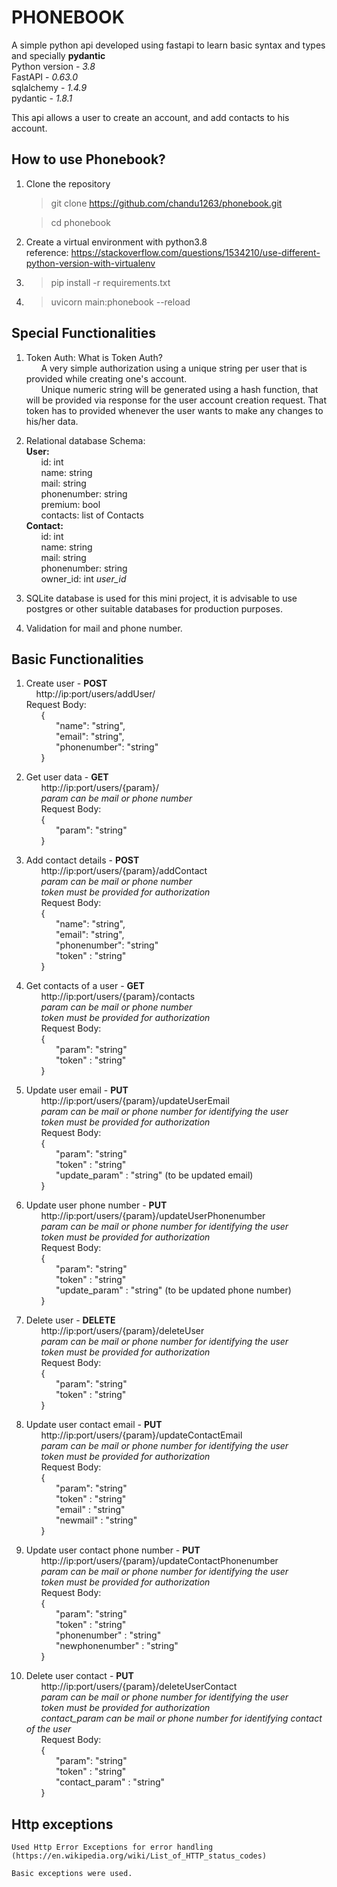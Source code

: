 # PHONEBOOK
A simple python api developed using fastapi to learn basic syntax and types and specially **pydantic** \
Python version - *3.8* \
FastAPI - *0.63.0* \
sqlalchemy - *1.4.9* \
pydantic - *1.8.1*  

This api allows a user to create an account, and add contacts to his account.

## How to use Phonebook?
1. Clone the repository 
    > git clone https://github.com/chandu1263/phonebook.git

    > cd phonebook
1. Create a virtual environment with python3.8 \
reference: https://stackoverflow.com/questions/1534210/use-different-python-version-with-virtualenv
1. > pip install -r requirements.txt
1. > uvicorn main:phonebook --reload


## Special Functionalities

1. Token Auth:
    What is Token Auth? \
        &nbsp;&nbsp;&nbsp;&nbsp;&nbsp;&nbsp;A very simple authorization using a unique string per user that is provided while creating one's account. \
    &nbsp;&nbsp;&nbsp;&nbsp;&nbsp;&nbsp;Unique numeric string will be generated using a hash function, that will be provided via response for the user account creation request.
    That token has to provided whenever the user wants to make any changes to his/her data.

2. Relational database Schema: \
    __User:__ \
        &nbsp;&nbsp;&nbsp;&nbsp;&nbsp;&nbsp;id: int \
        &nbsp;&nbsp;&nbsp;&nbsp;&nbsp;&nbsp;name: string \
        &nbsp;&nbsp;&nbsp;&nbsp;&nbsp;&nbsp;mail: string \
        &nbsp;&nbsp;&nbsp;&nbsp;&nbsp;&nbsp;phonenumber: string \
        &nbsp;&nbsp;&nbsp;&nbsp;&nbsp;&nbsp;premium: bool \
        &nbsp;&nbsp;&nbsp;&nbsp;&nbsp;&nbsp;contacts: list of Contacts \
    __Contact:__ \
        &nbsp;&nbsp;&nbsp;&nbsp;&nbsp;&nbsp;id: int \
        &nbsp;&nbsp;&nbsp;&nbsp;&nbsp;&nbsp;name: string \
        &nbsp;&nbsp;&nbsp;&nbsp;&nbsp;&nbsp;mail: string \
        &nbsp;&nbsp;&nbsp;&nbsp;&nbsp;&nbsp;phonenumber: string \
        &nbsp;&nbsp;&nbsp;&nbsp;&nbsp;&nbsp;owner_id: int *user_id* 

3. SQLite database is used for this mini project, it is advisable to use postgres or other suitable databases for production purposes.

4. Validation for mail and phone number.

## Basic Functionalities

1. Create user - **POST** \
    &nbsp;&nbsp;&nbsp; http://ip:port/users/addUser/ \
    Request Body: \
        &nbsp;&nbsp;&nbsp;&nbsp;&nbsp;&nbsp;{\
            &nbsp;&nbsp;&nbsp;&nbsp;&nbsp;&nbsp;&nbsp;&nbsp;&nbsp;&nbsp;&nbsp;&nbsp;"name": "string",\
            &nbsp;&nbsp;&nbsp;&nbsp;&nbsp;&nbsp;&nbsp;&nbsp;&nbsp;&nbsp;&nbsp;&nbsp;"email": "string",\
            &nbsp;&nbsp;&nbsp;&nbsp;&nbsp;&nbsp;&nbsp;&nbsp;&nbsp;&nbsp;&nbsp;&nbsp;"phonenumber": "string"\
        &nbsp;&nbsp;&nbsp;&nbsp;&nbsp;&nbsp;}

2. Get user data - **GET** \
    &nbsp;&nbsp;&nbsp;&nbsp;&nbsp;&nbsp;http://ip:port/users/{param}/ \
    &nbsp;&nbsp;&nbsp;&nbsp;&nbsp;&nbsp;*param can be mail or phone number* \
    &nbsp;&nbsp;&nbsp;&nbsp;&nbsp;&nbsp;Request Body: \
        &nbsp;&nbsp;&nbsp;&nbsp;&nbsp;&nbsp;{ \
            &nbsp;&nbsp;&nbsp;&nbsp;&nbsp;&nbsp;&nbsp;&nbsp;&nbsp;&nbsp;&nbsp;&nbsp;"param": "string" \
        &nbsp;&nbsp;&nbsp;&nbsp;&nbsp;&nbsp;}

3. Add contact details - **POST** \
    &nbsp;&nbsp;&nbsp;&nbsp;&nbsp;&nbsp;http://ip:port/users/{param}/addContact \
    &nbsp;&nbsp;&nbsp;&nbsp;&nbsp;&nbsp;*param can be mail or phone number* \
    &nbsp;&nbsp;&nbsp;&nbsp;&nbsp;&nbsp;*token must be provided for authorization* \
    &nbsp;&nbsp;&nbsp;&nbsp;&nbsp;&nbsp;Request Body: \
    &nbsp;&nbsp;&nbsp;&nbsp;&nbsp;&nbsp;{ \
        &nbsp;&nbsp;&nbsp;&nbsp;&nbsp;&nbsp;&nbsp;&nbsp;&nbsp;&nbsp;&nbsp;&nbsp;"name": "string", \
        &nbsp;&nbsp;&nbsp;&nbsp;&nbsp;&nbsp;&nbsp;&nbsp;&nbsp;&nbsp;&nbsp;&nbsp;"email": "string", \
        &nbsp;&nbsp;&nbsp;&nbsp;&nbsp;&nbsp;&nbsp;&nbsp;&nbsp;&nbsp;&nbsp;&nbsp;"phonenumber": "string" \
        &nbsp;&nbsp;&nbsp;&nbsp;&nbsp;&nbsp;&nbsp;&nbsp;&nbsp;&nbsp;&nbsp;&nbsp;"token" : "string" \
    &nbsp;&nbsp;&nbsp;&nbsp;&nbsp;&nbsp;}

4. Get contacts of a user - **GET** \
    &nbsp;&nbsp;&nbsp;&nbsp;&nbsp;&nbsp;http://ip:port/users/{param}/contacts \
    &nbsp;&nbsp;&nbsp;&nbsp;&nbsp;&nbsp;*param can be mail or phone number* \
    &nbsp;&nbsp;&nbsp;&nbsp;&nbsp;&nbsp;*token must be provided for authorization* \
    &nbsp;&nbsp;&nbsp;&nbsp;&nbsp;&nbsp;Request Body: \
        &nbsp;&nbsp;&nbsp;&nbsp;&nbsp;&nbsp;{ \
            &nbsp;&nbsp;&nbsp;&nbsp;&nbsp;&nbsp;&nbsp;&nbsp;&nbsp;&nbsp;&nbsp;&nbsp;"param": "string" \
            &nbsp;&nbsp;&nbsp;&nbsp;&nbsp;&nbsp;&nbsp;&nbsp;&nbsp;&nbsp;&nbsp;&nbsp;"token" : "string" \
        &nbsp;&nbsp;&nbsp;&nbsp;&nbsp;&nbsp;}

5. Update user email - **PUT** \
    &nbsp;&nbsp;&nbsp;&nbsp;&nbsp;&nbsp;http://ip:port/users/{param}/updateUserEmail \
    &nbsp;&nbsp;&nbsp;&nbsp;&nbsp;&nbsp;*param can be mail or phone number for identifying the user* \
    &nbsp;&nbsp;&nbsp;&nbsp;&nbsp;&nbsp;*token must be provided for authorization* \
    &nbsp;&nbsp;&nbsp;&nbsp;&nbsp;&nbsp;Request Body: \
        &nbsp;&nbsp;&nbsp;&nbsp;&nbsp;&nbsp;{ \
            &nbsp;&nbsp;&nbsp;&nbsp;&nbsp;&nbsp;&nbsp;&nbsp;&nbsp;&nbsp;&nbsp;&nbsp;"param": "string" \
            &nbsp;&nbsp;&nbsp;&nbsp;&nbsp;&nbsp;&nbsp;&nbsp;&nbsp;&nbsp;&nbsp;&nbsp;"token" : "string" \
            &nbsp;&nbsp;&nbsp;&nbsp;&nbsp;&nbsp;&nbsp;&nbsp;&nbsp;&nbsp;&nbsp;&nbsp;"update_param" : "string" (to be updated email) \
        &nbsp;&nbsp;&nbsp;&nbsp;&nbsp;&nbsp;}

6. Update user phone number - **PUT** \
    &nbsp;&nbsp;&nbsp;&nbsp;&nbsp;&nbsp;http://ip:port/users/{param}/updateUserPhonenumber \
    &nbsp;&nbsp;&nbsp;&nbsp;&nbsp;&nbsp;*param can be mail or phone number for identifying the user* \
    &nbsp;&nbsp;&nbsp;&nbsp;&nbsp;&nbsp;*token must be provided for authorization* \
    &nbsp;&nbsp;&nbsp;&nbsp;&nbsp;&nbsp;Request Body: \
        &nbsp;&nbsp;&nbsp;&nbsp;&nbsp;&nbsp;{ \
            &nbsp;&nbsp;&nbsp;&nbsp;&nbsp;&nbsp;&nbsp;&nbsp;&nbsp;&nbsp;&nbsp;&nbsp;"param": "string" \
            &nbsp;&nbsp;&nbsp;&nbsp;&nbsp;&nbsp;&nbsp;&nbsp;&nbsp;&nbsp;&nbsp;&nbsp;"token" : "string" \
            &nbsp;&nbsp;&nbsp;&nbsp;&nbsp;&nbsp;&nbsp;&nbsp;&nbsp;&nbsp;&nbsp;&nbsp;"update_param" : "string" (to be updated phone number) \
        &nbsp;&nbsp;&nbsp;&nbsp;&nbsp;&nbsp;}

7. Delete user - **DELETE** \
    &nbsp;&nbsp;&nbsp;&nbsp;&nbsp;&nbsp;http://ip:port/users/{param}/deleteUser \
    &nbsp;&nbsp;&nbsp;&nbsp;&nbsp;&nbsp;*param can be mail or phone number for identifying the user* \
    &nbsp;&nbsp;&nbsp;&nbsp;&nbsp;&nbsp;*token must be provided for authorization* \
    &nbsp;&nbsp;&nbsp;&nbsp;&nbsp;&nbsp;Request Body: \
        &nbsp;&nbsp;&nbsp;&nbsp;&nbsp;&nbsp;{ \
            &nbsp;&nbsp;&nbsp;&nbsp;&nbsp;&nbsp;&nbsp;&nbsp;&nbsp;&nbsp;&nbsp;&nbsp;"param": "string" \
            &nbsp;&nbsp;&nbsp;&nbsp;&nbsp;&nbsp;&nbsp;&nbsp;&nbsp;&nbsp;&nbsp;&nbsp;"token" : "string" \
        &nbsp;&nbsp;&nbsp;&nbsp;&nbsp;&nbsp;}

8. Update user contact email - **PUT** \
    &nbsp;&nbsp;&nbsp;&nbsp;&nbsp;&nbsp;http://ip:port/users/{param}/updateContactEmail \
    &nbsp;&nbsp;&nbsp;&nbsp;&nbsp;&nbsp;*param can be mail or phone number for identifying the user* \
    &nbsp;&nbsp;&nbsp;&nbsp;&nbsp;&nbsp;*token must be provided for authorization* \
    &nbsp;&nbsp;&nbsp;&nbsp;&nbsp;&nbsp;Request Body: \
        &nbsp;&nbsp;&nbsp;&nbsp;&nbsp;&nbsp;{ \
            &nbsp;&nbsp;&nbsp;&nbsp;&nbsp;&nbsp;&nbsp;&nbsp;&nbsp;&nbsp;&nbsp;&nbsp;"param": "string" \
            &nbsp;&nbsp;&nbsp;&nbsp;&nbsp;&nbsp;&nbsp;&nbsp;&nbsp;&nbsp;&nbsp;&nbsp;"token" : "string" \
            &nbsp;&nbsp;&nbsp;&nbsp;&nbsp;&nbsp;&nbsp;&nbsp;&nbsp;&nbsp;&nbsp;&nbsp;"email" : "string" \
            &nbsp;&nbsp;&nbsp;&nbsp;&nbsp;&nbsp;&nbsp;&nbsp;&nbsp;&nbsp;&nbsp;&nbsp;"newmail" : "string" \
        &nbsp;&nbsp;&nbsp;&nbsp;&nbsp;&nbsp;}

9. Update user contact phone number - **PUT** \
    &nbsp;&nbsp;&nbsp;&nbsp;&nbsp;&nbsp;http://ip:port/users/{param}/updateContactPhonenumber \
    &nbsp;&nbsp;&nbsp;&nbsp;&nbsp;&nbsp;*param can be mail or phone number for identifying the user* \
    &nbsp;&nbsp;&nbsp;&nbsp;&nbsp;&nbsp;*token must be provided for authorization* \
    &nbsp;&nbsp;&nbsp;&nbsp;&nbsp;&nbsp;Request Body: \
        &nbsp;&nbsp;&nbsp;&nbsp;&nbsp;&nbsp;{ \
            &nbsp;&nbsp;&nbsp;&nbsp;&nbsp;&nbsp;&nbsp;&nbsp;&nbsp;&nbsp;&nbsp;&nbsp;"param": "string" \
            &nbsp;&nbsp;&nbsp;&nbsp;&nbsp;&nbsp;&nbsp;&nbsp;&nbsp;&nbsp;&nbsp;&nbsp;"token" : "string" \
            &nbsp;&nbsp;&nbsp;&nbsp;&nbsp;&nbsp;&nbsp;&nbsp;&nbsp;&nbsp;&nbsp;&nbsp;"phonenumber" : "string" \
            &nbsp;&nbsp;&nbsp;&nbsp;&nbsp;&nbsp;&nbsp;&nbsp;&nbsp;&nbsp;&nbsp;&nbsp;"newphonenumber" : "string" \
        &nbsp;&nbsp;&nbsp;&nbsp;&nbsp;&nbsp;}

10. Delete user contact - **PUT** \
    &nbsp;&nbsp;&nbsp;&nbsp;&nbsp;&nbsp;http://ip:port/users/{param}/deleteUserContact \
    &nbsp;&nbsp;&nbsp;&nbsp;&nbsp;&nbsp;*param can be mail or phone number for identifying the user* \
    &nbsp;&nbsp;&nbsp;&nbsp;&nbsp;&nbsp;*token must be provided for authorization* \
    &nbsp;&nbsp;&nbsp;&nbsp;&nbsp;&nbsp;*contact_param can be mail or phone number for identifying contact of the user* \
    &nbsp;&nbsp;&nbsp;&nbsp;&nbsp;&nbsp;Request Body: \
        &nbsp;&nbsp;&nbsp;&nbsp;&nbsp;&nbsp;{ \
            &nbsp;&nbsp;&nbsp;&nbsp;&nbsp;&nbsp;&nbsp;&nbsp;&nbsp;&nbsp;&nbsp;&nbsp;"param": "string" \
            &nbsp;&nbsp;&nbsp;&nbsp;&nbsp;&nbsp;&nbsp;&nbsp;&nbsp;&nbsp;&nbsp;&nbsp;"token" : "string" \
            &nbsp;&nbsp;&nbsp;&nbsp;&nbsp;&nbsp;&nbsp;&nbsp;&nbsp;&nbsp;&nbsp;&nbsp;"contact_param" : "string" \
        &nbsp;&nbsp;&nbsp;&nbsp;&nbsp;&nbsp;}
## Http exceptions

    Used Http Error Exceptions for error handling
    (https://en.wikipedia.org/wiki/List_of_HTTP_status_codes) 

    Basic exceptions were used. 



